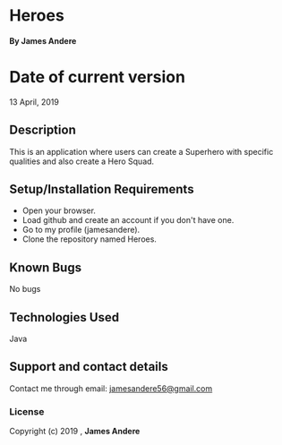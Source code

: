 # Heroes
#### By **James Andere**
# Date of current version
13 April, 2019

## Description
This is an application where users can create a Superhero with specific qualities and also create a Hero Squad.

## Setup/Installation Requirements
* Open your browser.
* Load github and create an account if you don't have one.
* Go to my profile (jamesandere).
* Clone the repository named Heroes.

## Known Bugs
No bugs
## Technologies Used

 Java
## Support and contact details
Contact me through email: jamesandere56@gmail.com
### License
Copyright (c) 2019 , **James Andere**